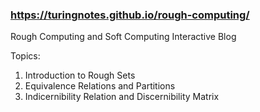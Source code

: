 ### https://turingnotes.github.io/rough-computing/
Rough Computing and Soft Computing Interactive Blog

Topics:
1. Introduction to Rough Sets
2. Equivalence Relations and Partitions
3. Indicernibility Relation and Discernibility Matrix

